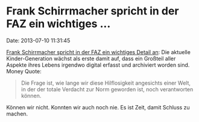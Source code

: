 Frank Schirrmacher spricht in der FAZ ein wichtiges \...
========================================================

Date: 2013-07-10 11:31:45

[Frank Schirrmacher spricht in der FAZ ein wichtiges Detail
an](http://www.faz.net/-gqz-7b4mr): Die aktuelle Kinder-Generation
wächst als erste damit auf, dass ein Großteil aller Aspekte ihres Lebens
irgendwo digital erfasst und archiviert worden sind. Money Quote:

> Die Frage ist, wie lange wir diese Hilflosigkeit angesichts einer
> Welt, in der der totale Verdacht zur Norm geworden ist, noch
> verantworten können.

Können wir nicht. Konnten wir auch noch nie. Es ist Zeit, damit Schluss
zu machen.
